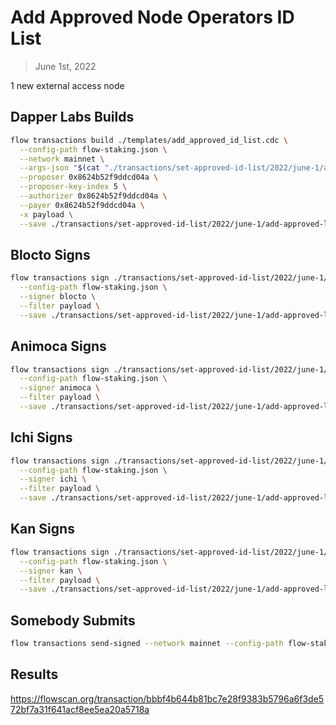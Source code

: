 # Add Approved Node Operators ID List

> June 1st, 2022

1 new external access node


## Dapper Labs Builds

```sh
flow transactions build ./templates/add_approved_id_list.cdc \
  --config-path flow-staking.json \
  --network mainnet \
  --args-json "$(cat "./transactions/set-approved-id-list/2022/june-1/arguments.json")" \
  --proposer 0x8624b52f9ddcd04a \
  --proposer-key-index 5 \
  --authorizer 0x8624b52f9ddcd04a \
  --payer 0x8624b52f9ddcd04a \
  -x payload \
  --save ./transactions/set-approved-id-list/2022/june-1/add-approved-list-june-1-unsigned.rlp
```

## Blocto Signs

```sh
flow transactions sign ./transactions/set-approved-id-list/2022/june-1/add-approved-list-june-1-unsigned.rlp \
  --config-path flow-staking.json \
  --signer blocto \
  --filter payload \
  --save ./transactions/set-approved-id-list/2022/june-1/add-approved-list-june-1-sig-1.rlp
```

## Animoca Signs

```sh
flow transactions sign ./transactions/set-approved-id-list/2022/june-1/add-approved-list-june-1-sig-1.rlp \
  --config-path flow-staking.json \
  --signer animoca \
  --filter payload \
  --save ./transactions/set-approved-id-list/2022/june-1/add-approved-list-june-1-sig-2.rlp
```

## Ichi Signs

```sh
flow transactions sign ./transactions/set-approved-id-list/2022/june-1/add-approved-list-june-1-sig-2.rlp \
  --config-path flow-staking.json \
  --signer ichi \
  --filter payload \
  --save ./transactions/set-approved-id-list/2022/june-1/add-approved-list-june-1-sig-3.rlp
```

## Kan Signs

```sh
flow transactions sign ./transactions/set-approved-id-list/2022/june-1/add-approved-list-june-1-sig-3.rlp \
  --config-path flow-staking.json \
  --signer kan \
  --filter payload \
  --save ./transactions/set-approved-id-list/2022/june-1/add-approved-list-june-1-sig-complete.rlp
```


## Somebody Submits

```sh
flow transactions send-signed --network mainnet --config-path flow-staking.json ./transactions/set-approved-id-list/2022/june-1/add-approved-list-june-1-sig-complete.rlp
```

## Results

https://flowscan.org/transaction/bbbf4b644b81bc7e28f9383b5796a6f3de572bf7a31f641acf8ee5ea20a5718a
